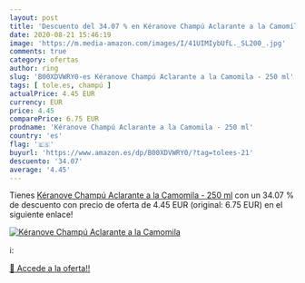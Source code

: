 ```yaml
---
layout: post
title: 'Descuento del 34.07 % en Kéranove Champú Aclarante a la Camomila '
date: 2020-08-21 15:46:19
image: 'https://m.media-amazon.com/images/I/41UIMIybUfL._SL200_.jpg'
comments: true
category: ofertas
author: ring
slug: 'B00XDVWRY0-es Kéranove Champú Aclarante a la Camomila - 250 ml'
tags: [ tole.es, champú ]
actualPrice: 4.45 EUR
currency: EUR
price: 4.45
comparePrice: 6.75 EUR
prodname: 'Kéranove Champú Aclarante a la Camomila - 250 ml'
country: 'es'
flag: '🇪🇸'
buyurl: 'https://www.amazon.es/dp/B00XDVWRY0/?tag=tolees-21'
descuento: '34.07'
average: '4.45'
---
```


Tienes [Kéranove Champú Aclarante a la Camomila - 250 ml](https://www.amazon.es/dp/B00XDVWRY0/?tag=tolees-21) con un 34.07 % de descuento con precio de oferta de 4.45 EUR (original: 6.75 EUR) en el siguiente enlace!

[![Kéranove Champú Aclarante a la Camomila ](https://m.media-amazon.com/images/I/41UIMIybUfL._SL200_.jpg)](https://www.amazon.es/dp/B00XDVWRY0/?tag=tolees-21)

ℹ️:


[🛒 Accede a la oferta!!](https://www.amazon.es/dp/B00XDVWRY0/?tag=tolees-21)
